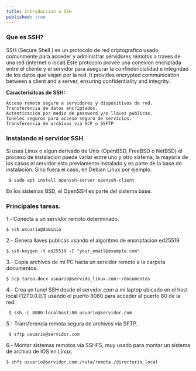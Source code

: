 ```yaml
---
title: Introduccion a SSH
published: true
---
```


### Que es SSH?

SSH (Secure Shell ) es un protocolo de red criptografico usado comunmente para acceder y administrar servidores remotos a traves de una red (internet o local)
Este protocolo provee una conexion encriptada entre el cliente y el servidor para asegurar la confindencialidad e integridad de los datos que viajan por la red.
It provides encrypted communication between a client and a server, ensuring confidentiality and integrity.


 **Caracterisitcas de SSH:**

    Acceso remoto seguro a servidores y dispositivos de red.
    Transferencia de datos encriptados.
    Autenticacion por medio de password y/o llaves publicas.
    Tuneles seguros para acceso seguro de servicios.
    Transferencia de archivos via SCP o SSFTP

### Instalando el servidor SSH 

 Si usas Linux o algun derivado de Unix (OpenBSD, FreeBSD o NetBSD) el proceso de instalacion puede variar entre uno y otro 
 sistema, la mayoría de los casos el servidor esta previamente instalado y es parte de la base de instalación.
 Sino fuera el caso, en Debian Linux por ejemplo.

 ```
  $ sudo apt install openssh-server openssh-client
 ```

 En los sistemas BSD, el OpenSSH es parte del sistema base.

### Principales tareas.

1.- Conecta a un servidor remoto determinado.

 ```
 $ ssh usuario@dominio
 ```

2.- Genera llaves publicas usando el algoritmo de encriptacion ed25519 
 
 ```
 $ ssh-keygen -t ed25519 -C "your_email@example.com"
 ```

3.- Copia archivos de mi PC hacia un servidor remoto a la carpeta documentos.

 ```
 $ scp tarea.docx usuario@servido_linux.com:~/documentos
 ```

4.- Crea un tunel SSH desde el servidor.com a mi laptop ubicado en el host local (127.0.0.0.1) usando el puerto 8080 para acceder 
al puerto 80 de la red.

 ```
  $ ssh -L 8080:localhost:80 usuario@servidor.com
 ```

5.- Transferencia remota segura de archivos via SFTP.

 ```
  $ sftp usuario@servidor.com
 ```

6.- Montar sistemas remotos via SSHFS, muy usado para montar un sistema de archivo de IOS en Linux.

 ```
 $ shfs usuario@servidor.com:/ruta/remota /directorio_local
 ```


